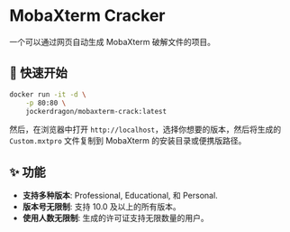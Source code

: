 # MobaXterm Cracker

一个可以通过网页自动生成 MobaXterm 破解文件的项目。

## 🚀 快速开始

```bash
docker run -it -d \
    -p 80:80 \
    jockerdragon/mobaxterm-crack:latest
```

然后，在浏览器中打开 `http://localhost`，选择你想要的版本，然后将生成的 `Custom.mxtpro` 文件复制到 MobaXterm 的安装目录或便携版路径。

## ✨ 功能

- **支持多种版本**: Professional, Educational, 和 Personal.
- **版本号无限制**: 支持 10.0 及以上的所有版本。
- **使用人数无限制**: 生成的许可证支持无限数量的用户。
